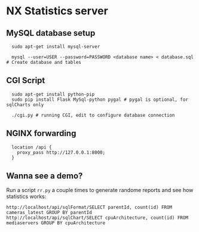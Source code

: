 # NX Statistics server

## MySQL database setup

```
  sudo apt-get install mysql-server

  mysql --user=USER --password=PASSWORD <database name> < database.sql # Create database and tables
```


## CGI Script

```
  sudo apt-get install python-pip
  sudo pip install Flask MySql-python pygal # pygal is optional, for sqlCharts only

  ./cgi.py # running CGI, edit to configure database connection
```


## NGINX forwarding

```
  location /api {
    proxy_pass http://127.0.0.1:8000;
  }
```

## Wanna see a demo?

Run a script `rr.py` a couple times to generate randome reports and see how statistics works:

```
http://localhost/api/sqlFormat/SELECT parentId, count(id) FROM cameras_latest GROUP BY parentId
http://localhost/api/sqlChart/SELECT cpuArchitecture, count(id) FROM mediaservers GROUP BY cpuArchitecture
```
